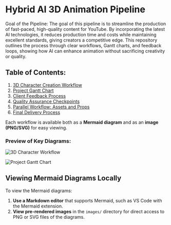 # Hybrid AI 3D Animation Pipeline 

Goal of the Pipeline:
The goal of this pipeline is to streamline the production of fast-paced, high-quality content for YouTube. By incorporating the latest AI technologies, it reduces production time and costs while maintaining excellent standards, giving creators a competitive edge. This repository outlines the process through clear workflows, Gantt charts, and feedback loops, showing how AI can enhance animation without sacrificing creativity or quality.


## Table of Contents:
1. [3D Character Creation Workflow](mermaid-diagrams/3d-character-workflow.md)
2. [Project Gantt Chart](mermaid-diagrams/gantt-chart-project.md)
3. [Client Feedback Process](mermaid-diagrams/client-feedback-process.md)
4. [Quality Assurance Checkpoints](mermaid-diagrams/qa-checkpoints.md)
5. [Parallel Workflow: Assets and Props](mermaid-diagrams/parallel-workflow.md)
6. [Final Delivery Process](mermaid-diagrams/final-delivery-process.md)

Each workflow is available both as a **Mermaid diagram** and as an **image (PNG/SVG)** for easy viewing.

### Preview of Key Diagrams:

![3D Character Workflow](images/3d-character-workflow.png)

![Project Gantt Chart](images/gantt-chart-project.png)

## Viewing Mermaid Diagrams Locally

To view the Mermaid diagrams:

1. **Use a Markdown editor** that supports Mermaid, such as VS Code with the Mermaid extension.
2. **View pre-rendered images** in the `images/` directory for direct access to PNG or SVG files of the diagrams.
